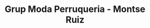 ---
title: "Grup Moda Perruqueria - Montse Ruiz"
url: /lleida/grup-moda-perruqueria-montse-ruiz/
shop: peluquería
---